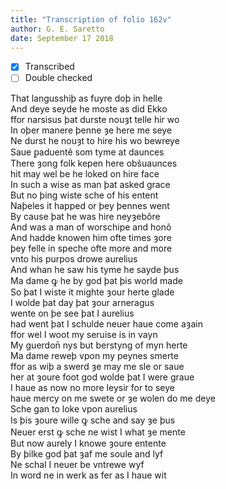 ```yaml
---
title: "Transcription of folio 162v"
author: G. E. Saretto
date: September 17 2018
---
```


- [x] Transcribed
- [ ] Double checked

That langusshiþ as fuyre doþ in helle  
And deye seyde he moste as did Ekko  
ffor narsisus þat durste nouȝt telle hir wo  
In oþer manere þenne ȝe here me seye  
Ne durst he nouȝt to hire his wo bewreye  
Saue ꝑaduentẽ som tyme at daunces  
There ȝong folk kepen here obs̉uaunces  
hit may wel be he loked on hire face  
In such a wise as man þat asked grace  
But no þing wiste sche of his entent  
Naþeles it happed or þey þennes went  
By cause þat he was hire neyȝebõre  
And was a man of worschipe and honõ  
And hadde knowen him ofte times ȝore  
þey felle in speche ofte more and more  
vnto his purpos drowe aurelius  
And whan he saw his tyme he sayde þus  
Ma dame ꝙ he by god þat þis world made  
So þat I wiste it mighte ȝour herte glade  
I wolde þat day þat ȝour arneragus  
wente on þe see þat I aurelius  
had went þat I schulde neuer haue come aȝain  
ffor wel I woot my seruise is in vayn  
My guerdon̄ nys but berstyng of myn herte  
Ma dame reweþ vpon my peynes smerte  
ffor as wiþ a swerd ȝe may me sle or saue  
her at ȝoure foot god wolde þat I were graue  
I haue as now no more leysir for to seye  
haue mercy on me swete or ȝe wolen do me deye  
Sche gan to loke vpon aurelius  
Is þis ȝoure wille ꝙ sche and say ȝe þus  
Neuer erst ꝙ sche ne wist I what ȝe mente  
But now aurely I knowe ȝoure entente  
By þilke god þat ȝaf me soule and lyf  
Ne schal I neuer be vntrewe wyf  
In word ne in werk as fer as I haue wit  
